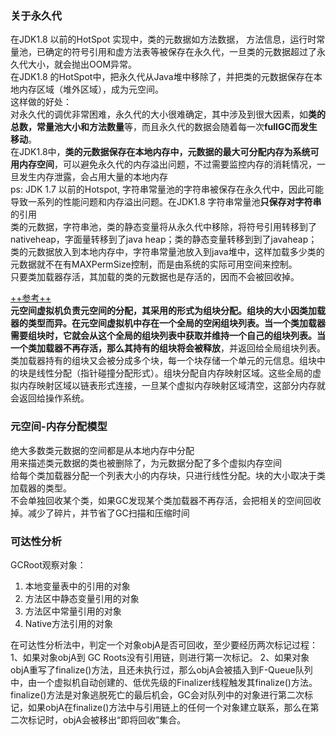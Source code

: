 ### 关于永久代
在JDK1.8 以前的HotSpot 实现中，类的元数据如方法数据， 方法信息，运行时常量池，已确定的符号引用和虚方法表等被保存在永久代，一旦类的元数据超过了永久代大小，就会抛出OOM异常。   
在JDK1.8 的HotSpot中，把永久代从Java堆中移除了，并把类的元数据保存在本地内存区域（堆外区域），成为元空间。  
这样做的好处：   
对永久代的调优非常困难，永久代的大小很难确定，其中涉及到很大因素，如**类的总数，常量池大小和方法数量**等，而且永久代的数据会随着每一次**fullGC而发生移动**。   
在JDK1.8中，**类的元数据保存在本地内存中，元数据的最大可分配内存为系统可用内存空间**，可以避免永久代的内存溢出问题，不过需要监控内存的消耗情况，一旦发生内存泄露，会占用大量的本地内存  
ps: JDK 1.7 以前的Hotspot, 字符串常量池的字符串被保存在永久代中，因此可能导致一系列的性能问题和内存溢出问题。在JDK1.8 字符串常量池**只保存对字符串**的引用  
类的元数据，字符串池，类的静态变量将从永久代中移除，将符号引用转移到了nativeheap，字面量转移到了java heap；类的静态变量转移到到了javaheap；类的元数据放入到本地内存中，字符串常量池放入到java堆中，这样加载多少类的元数据就不在有MAXPermSize控制，而是由系统的实际可用空间来控制。  
只要类加载器存活，其加载的类的元数据也是存活的，因而不会被回收掉。


[++参考++](https://www.cnblogs.com/hadoop-dev/p/7169252.html)  
**元空间虚拟机负责元空间的分配，其采用的形式为组块分配。组块的大小因类加载器的类型而异。在元空间虚拟机中存在一个全局的空闲组块列表。当一个类加载器需要组块时，它就会从这个全局的组块列表中获取并维持一个自己的组块列表。当一个类加载器不再存活，那么其持有的组块将会被释放**，并返回给全局组块列表。类加载器持有的组块又会被分成多个块，每一个块存储一个单元的元信息。组块中的块是线性分配（指针碰撞分配形式）。组块分配自内存映射区域。这些全局的虚拟内存映射区域以链表形式连接，一旦某个虚拟内存映射区域清空，这部分内存就会返回给操作系统。

### 元空间-内存分配模型
绝大多数类元数据的空间都是从本地内存中分配   
用来描述类元数据的类也被删除了，为元数据分配了多个虚拟内存空间   
给每个类加载器分配一个列表大小的内存块，只进行线性分配。块的大小取决于类加载器的类型。   
不会单独回收某个类，如果GC发现某个类加载器不再存活，会把相关的空间回收掉。减少了碎片，并节省了GC扫描和压缩时间   


### 可达性分析
GCRoot观察对象：
1. 本地变量表中的引用的对象
2. 方法区中静态变量引用的对象
3. 方法区中常量引用的对象
4. Native方法引用的对象  

在可达性分析法中，判定一个对象objA是否可回收，至少要经历两次标记过程：
1、如果对象objA到 GC Roots没有引用链，则进行第一次标记。
2、如果对象objA重写了finalize()方法，且还未执行过，那么objA会被插入到F-Queue队列中，由一个虚拟机自动创建的、低优先级的Finalizer线程触发其finalize()方法。finalize()方法是对象逃脱死亡的最后机会，GC会对队列中的对象进行第二次标记，如果objA在finalize()方法中与引用链上的任何一个对象建立联系，那么在第二次标记时，objA会被移出“即将回收”集合。